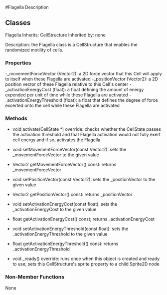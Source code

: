 #Flagella Description

## Classes

Flagella
Inherits: CellStructure
Inherited by: none

Description: the Flagella class is a CellStructure that enables the randomized motility of cells.

### Properties
-_movementForceVector (Vector2): a 2D force vector that this Cell will apply to itself when these Flagella are activated
-_positionVector (Vector2): a 2D position vector of these Flagella relative to this Cell's center
-_activationEnergyCost (float): a float defining the amount of energy expended per unit of time while these Flagella are activated
-_activationEnergyThreshold (float): a float that defines the degree of force excerted onto the cell while these Flagella are activated

### Methods

- void activate(CellState *) override: checks whether the CellState passes the activation threshold and that Flagella activation would not fully exert cell energy and if so, activates the Flagella

- void setMovementForceVector(const Vector2): sets the _movementForceVector to the given value 
- Vector2 getMovementForceVector() const: returns _movementForceVector

- void setPositionVector(const Vector2): sets the _positionVector to the given value
- Vector2 getPositionVector() const: returns _positionVector

- void setActivationEnergyCost(const float): sets the _activationEnergyCost to the given value
- float getActivationEnergyCost() const; returns _activationEnergyCost

- void setActivationEnergyThreshold(const float): sets the _activationEnergyThreshold to the given value
- float getActivationEnergyThreshold() const: returns _activationEnergyThreshold

- void _ready() override: runs once when this object is created and ready to use; sets this CellStructure's sprite property to a child Sprite2D node

### Non-Member Functions
None